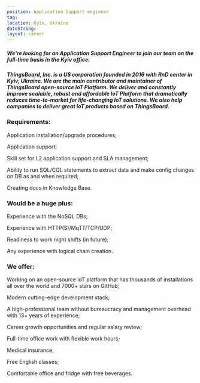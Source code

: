 ```yaml
---
position: Application Support engineer
tag: 
location: Kyiv, Ukraine
dateString: 
layout: career
---
```

##### We're looking for an Application Support Engineer to join our team on the full-time basis in the Kyiv office.  
##### ThingsBoard, Inc. is a US corporation founded in 2016 with RnD center in Kyiv, Ukraine. We are the main contributor and maintainer of ThingsBoard open-source IoT Platform. We deliver and constantly improve scalable, robust and affordable IoT Platform that dramatically reduces time-to-market for life-changing IoT solutions. We also help companies to deliver great IoT products based on ThingsBoard.

### Requirements:
Application installation/upgrade procedures;

Application support;

Skill set for L2 application support and SLA management;

Ability to run SQL/CQL statements to extract data and make config changes on DB as and when required;

Creating docs in Knowledge Base.

### Would be a huge plus:
Experience with the NoSQL DBs;

Experience with HTTP(S)/MqTT/TCP/UDP;

Readiness to work night shifts (in future);

Any experience with logical chain creation.

### We offer:
Working on an open-source IoT platform that has thousands of installations all over the world and 7000+ stars on GitHub;

Modern cutting-edge development stack;

A high-professional team without bureaucracy and management overhead with 13+ years of experience;

Career growth opportunities and regular salary review;

Full-time office work with flexible work hours;

Medical insurance;

Free English classes;

Comfortable office and fridge with free beverages.